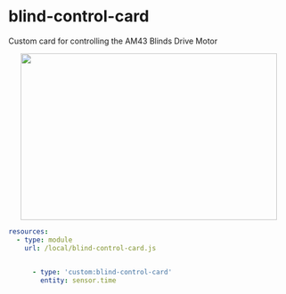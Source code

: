 # blind-control-card
Custom card for controlling the AM43 Blinds Drive Motor


<p align="center">
  <img width="460" height="300" src="">
</p>







```yaml
resources:
  - type: module
    url: /local/blind-control-card.js
    
```

```yaml
      - type: 'custom:blind-control-card'
        entity: sensor.time
    
```
